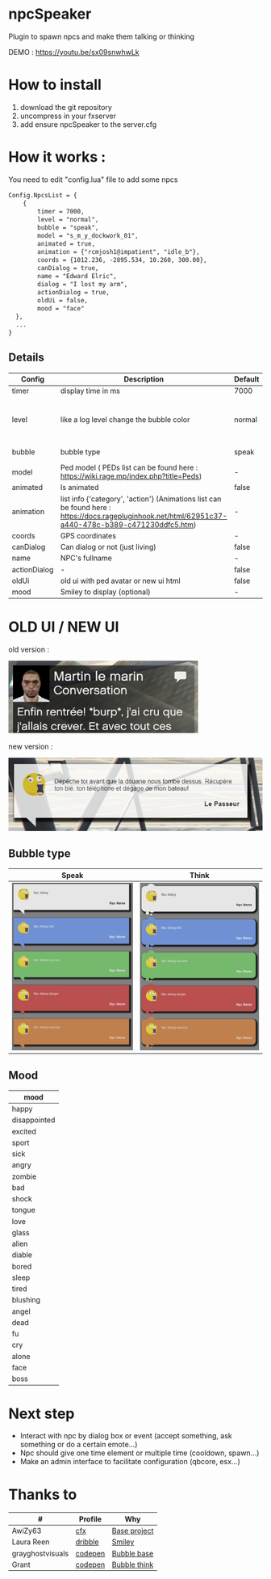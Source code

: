 # npcSpeaker
Plugin to spawn npcs  and make them talking or thinking

DEMO : https://youtu.be/sx09snwhwLk

# How to install

1. download the git repository
2. uncompress in your fxserver
3. add ensure npcSpeaker to the server.cfg

# How it works :
You need to edit "config.lua" file to add some npcs

```
Config.NpcsList = {
    {
        timer = 7000,
        level = "normal",
        bubble = "speak",
        model = "s_m_y_dockwork_01",
        animated = true,
        animation = {"rcmjosh1@impatient", "idle_b"},
        coords = {1012.236, -2895.534, 10.260, 300.00},
        canDialog = true,
        name = "Edward Elric",
        dialog = "I lost my arm",
        actionDialog = true,
        oldUi = false,
        mood = "face"
  },
  ...
}
```

## Details

| Config  | Description | Default | Options |
| ------------- | ------------- | ------------- | ------------- |
| timer  | display time in ms  | 7000 | - |
| level  | like a log level change the bubble color  | normal | normal, info, success, danger, warning |
| bubble | bubble type | speak | speak, think |
| model | Ped model ( PEDs list can be found here : https://wiki.rage.mp/index.php?title=Peds) | - | - |
| animated | Is animated | false | false/true |
| animation | list info {'category', 'action'} (Animations list can be found here : https://docs.ragepluginhook.net/html/62951c37-a440-478c-b389-c471230ddfc5.htm) | - | - |
| coords | GPS coordinates | - | - |
| canDialog | Can dialog or not (just living) | false | false/true |
| name |  NPC's fullname | - | - |
| actionDialog | - | false | false/true |
| oldUi | old ui with ped avatar or new ui html | false | false/true |
| mood | Smiley to display (optional) | - | - |


# OLD UI / NEW UI

old version :

![alt text](https://github.com/hicinformatic/npcSpeaker/blob/main/screens/oldui.png?raw=true)

new version :

![alt text](https://github.com/hicinformatic/npcSpeaker/blob/main/screens/newui.png?raw=true)

## Bubble type

| Speak  | Think |
| ------------- | ------------- |
| ![alt text](https://github.com/hicinformatic/npcSpeaker/blob/main/screens/speak_example.png?raw=true)  | ![alt text](https://github.com/hicinformatic/npcSpeaker/blob/main/screens/think_example.png?raw=true) |

## Mood

| mood |
| ------------- |
| happy | 
| disappointed | 
| excited | 
| sport | 
| sick | 
| angry | 
| zombie | 
| bad | 
| shock | 
| tongue | 
| love | 
| glass | 
| alien | 
| diable | 
| bored | 
| sleep | 
| tired | 
| blushing | 
| angel | 
| dead | 
| fu | 
| cry | 
| alone | 
| face | 
| boss | 
# Next step

- Interact with npc by dialog box or event (accept something, ask something or do a certain emote...)
- Npc should give one time element or multiple time (cooldown, spawn...)
- Make an admin interface to facilitate configuration (qbcore, esx...)

# Thanks to

| #  | Profile | Why |
| ------------- | ------------- | ------------- |
| AwiZy63 | [cfx](https://forum.cfx.re/u/AwiZy63) | [Base project](https://forum.cfx.re/t/esx-qb-standalone-npc-creator-w-dialogs-and-animations/4898408) |
| Laura Reen | [dribble](https://dribbble.com/laurareen) | [Smiley](https://dribbble.com/shots/3544450-Day6-freebies-Stickers-Smileys) |
| grayghostvisuals | [codepen](https://codepen.io/grayghostvisuals/pens/public) | [Bubble base](https://codepen.io/grayghostvisuals/pen/GqzRox?editors=1100) |
| Grant | [codepen](https://codepen.io/quadbaup) | [Bubble think](https://codepen.io/quadbaup/pen/rKOKQv) |

